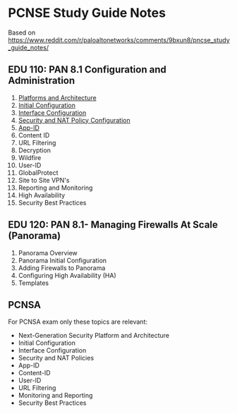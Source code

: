 # PCNSE Study Guide Notes

Based on https://www.reddit.com/r/paloaltonetworks/comments/9bxun8/pncse_study_guide_notes/

## EDU 110: PAN 8.1 Configuration and Administration
1.  [Platforms and Architecture](Platforms-and-Architecture.md)
2.  [Initial Configuration](Initial-Configuration.md)
3.  [Interface Configuration](Interface-Configuration.md)
4.  [Security and NAT Policy Configuration](Security-and-NAT-Policy-Configuration.md)
5.  [App-ID](App-ID.md)
6.  Content ID
7.  URL Filtering
8.  Decryption
9.  Wildfire
10. User-ID
11. GlobalProtect
12. Site to Site VPN's
13. Reporting and Monitoring
14. High Availability
15. Security Best Practices

## EDU 120: PAN 8.1- Managing Firewalls At Scale (Panorama)
1.  Panorama Overview
2.  Panorama Initial Configuration
3.  Adding Firewalls to Panorama
4.  Configuring High Availability (HA)
5.  Templates

## PCNSA
For PCNSA exam only these topics are relevant:
* Next-Generation Security Platform and Architecture
* Initial Configuration
* Interface Configuration
* Security and NAT Policies
* App-ID
* Content-ID
* User-ID
* URL Filtering
* Monitoring and Reporting
* Security Best Practices
